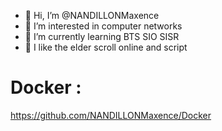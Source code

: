 - 👋 Hi, I’m @NANDILLONMaxence
- 👀 I’m interested in computer networks
- 🌱 I’m currently learning BTS SIO SISR
- 💞️ I like the elder scroll online and script

# Docker :
https://github.com/NANDILLONMaxence/Docker
